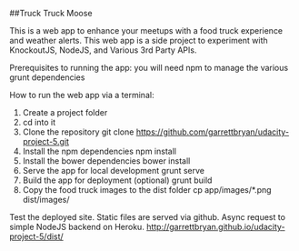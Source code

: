 ##Truck Truck Moose

This is a web app to enhance your meetups with a food truck experience and weather alerts. This web app is a side project to experiment with KnockoutJS, NodeJS, and Various 3rd Party APIs.

Prerequisites to running the app:
you will need npm to manage the various grunt dependencies

How to run the web app via a terminal:
1. Create a project folder
2. cd into it
3. Clone the repository
    git clone https://github.com/garrettbryan/udacity-project-5.git
4. Install the npm dependencies
    npm install
5. Install the bower dependencies
    bower install
6. Serve the app for local development
    grunt serve
7. Build the app for deployment (optional)
    grunt build
8. Copy the food truck images to the dist folder
    cp app/images/*.png dist/images/

Test the deployed site. Static files are served via github. Async request to simple NodeJS backend on Heroku.
http://garrettbryan.github.io/udacity-project-5/dist/
